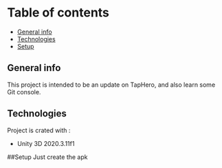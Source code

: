 # Table of contents
* [General info](#general-info)
* [Technologies](#technologies)
* [Setup](#setup)

## General info
This project is intended to be an update on TapHero, and also learn some Git console.

## Technologies
Project is crated with :
* Unity 3D 2020.3.11f1

##Setup
Just create the apk
